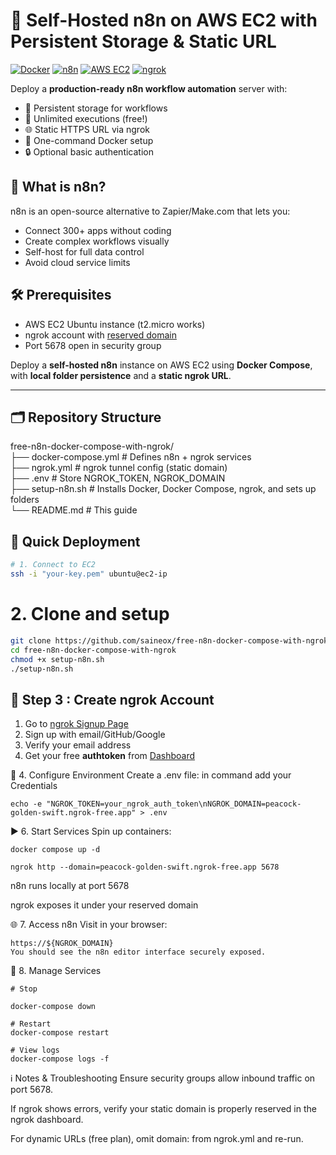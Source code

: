 # 🚀 Self-Hosted n8n on AWS EC2 with Persistent Storage & Static URL

[![Docker](https://img.shields.io/badge/Docker-2496ED?logo=docker&logoColor=white)](https://www.docker.com) 
[![n8n](https://img.shields.io/badge/n8n-000000?logo=n8n&logoColor=white)](https://n8n.io) 
[![AWS EC2](https://img.shields.io/badge/AWS_EC2-FF9900?logo=amazonaws&logoColor=white)](https://aws.amazon.com/ec2/) 
[![ngrok](https://img.shields.io/badge/ngrok-1F1E37?logo=ngrok&logoColor=white)](https://ngrok.com)

Deploy a **production-ready n8n workflow automation** server with:
- 💾 Persistent storage for workflows
- 🔄 Unlimited executions (free!)
- 🌐 Static HTTPS URL via ngrok
- 🐳 One-command Docker setup
- 🔒 Optional basic authentication

## 📖 What is n8n?
n8n is an open-source alternative to Zapier/Make.com that lets you:
- Connect 300+ apps without coding
- Create complex workflows visually
- Self-host for full data control
- Avoid cloud service limits

## 🛠️ Prerequisites
- AWS EC2 Ubuntu instance (t2.micro works)
- ngrok account with [reserved domain](https://dashboard.ngrok.com/cloud-edge/domains)
- Port 5678 open in security group

Deploy a **self-hosted n8n** instance on AWS EC2 using **Docker Compose**, with **local folder persistence** and a **static ngrok URL**.

---

## 🗂️ Repository Structure

free-n8n-docker-compose-with-ngrok/<br>
├── docker-compose.yml # Defines n8n + ngrok services <br>
├── ngrok.yml # ngrok tunnel config (static domain)<br>
├── .env # Store NGROK_TOKEN, NGROK_DOMAIN <br>
├── setup-n8n.sh # Installs Docker, Docker Compose, ngrok, and sets up folders <br>
└── README.md # This guide <br>


## 🚀 Quick Deployment

```bash
# 1. Connect to EC2
ssh -i "your-key.pem" ubuntu@ec2-ip
```

# 2. Clone and setup
```bash
git clone https://github.com/saineox/free-n8n-docker-compose-with-ngrok.git
cd free-n8n-docker-compose-with-ngrok
chmod +x setup-n8n.sh
./setup-n8n.sh
```
## 📝 Step 3 : Create ngrok Account
1. Go to [ngrok Signup Page](https://dashboard.ngrok.com/signup)
2. Sign up with email/GitHub/Google
3. Verify your email address
4. Get your free **authtoken** from [Dashboard](https://dashboard.ngrok.com/get-started/your-authtoken)
   
🔐 4. Configure Environment
Create a .env file: in command add your Credentials 

```
echo -e "NGROK_TOKEN=your_ngrok_auth_token\nNGROK_DOMAIN=peacock-golden-swift.ngrok-free.app" > .env

```
▶️ 6. Start Services
Spin up containers:
```
docker compose up -d

ngrok http --domain=peacock-golden-swift.ngrok-free.app 5678
```




n8n runs locally at port 5678

ngrok exposes it under your reserved domain

🌐 7. Access n8n
Visit in your browser:
```
https://${NGROK_DOMAIN}
You should see the n8n editor interface securely exposed.
```
🛑 8. Manage Services
```
# Stop

docker-compose down

# Restart
docker-compose restart

# View logs
docker-compose logs -f

```



ℹ️ Notes & Troubleshooting
Ensure security groups allow inbound traffic on port 5678.

If ngrok shows errors, verify your static domain is properly reserved in the ngrok dashboard.

For dynamic URLs (free plan), omit domain: from ngrok.yml and re-run.
